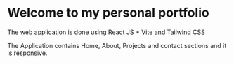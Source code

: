 # Welcome to my personal portfolio

The web application is done using React JS + Vite  and Tailwind CSS

The Application contains Home, About, Projects and contact sections and it is responsive.